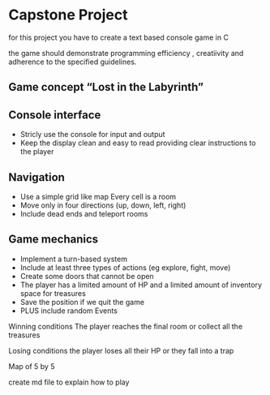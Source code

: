 # Capstone Project

for this project you have to create a text based console game in C

the game should demonstrate programming efficiency , creatiivity and adherence to the specified guidelines.

## Game concept “Lost in the Labyrinth”

## Console interface

- Stricly use the console for input and output
- Keep the display clean and easy to read providing clear instructions to the player

## Navigation

- Use a simple grid like map Every cell is a room
- Move only in four directions (up, down, left, right)
- Include dead ends and teleport rooms

## Game mechanics

- Implement a turn-based system
- Include at least three types of actions (eg explore, fight, move)
- Create some doors that cannot be open
- The player has a limited amount of HP and a limited amount of inventory space for treasures
- Save the position if we quit the game
- PLUS include random Events

Winning conditions
The player reaches the final room or collect all the treasures

Losing conditions the player loses all their HP or they fall into a trap

Map of 5 by 5

create md file to explain how to play
